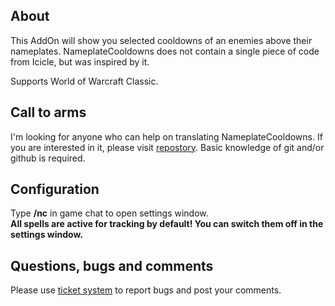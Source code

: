 ## About

This AddOn will show you selected cooldowns of an enemies above their nameplates. NameplateCooldowns does not contain a single piece of code from Icicle, but was inspired by it.

Supports World of Warcraft Classic.

## Call to arms

I'm looking for anyone who can help on translating NameplateCooldowns. If you are interested in it, please visit [repostory](https://github.com/casualshammy/NameplateCooldowns/blob/master/LOCALIZATION-INFO.md). Basic knowledge of git and/or github is required.

## Configuration

Type **/nc** in game chat to open settings window.  
**All spells are active for tracking by default! You can switch them off in the settings window.**

## Questions, bugs and comments

Please use [ticket system](https://github.com/casualshammy/NameplateCooldowns/issues) to report bugs and post your comments.